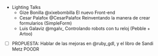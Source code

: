* Lighting Talks
  * Gize Bonilla	@xixebombilla	El nuevo Front-end
  * Cesar Palafox	@CesarPalafox	Reinventando la manera de crear formularios (SimpleForm)
  * Luis Galaviz	@mgalv_	Controlando robots con tu reloj (Pebble + Artoo)
  
- [ ] PROPUESTA: Hablar de las mejoras en @ruby_gdl, y el libro de Sandi Metz POODR
